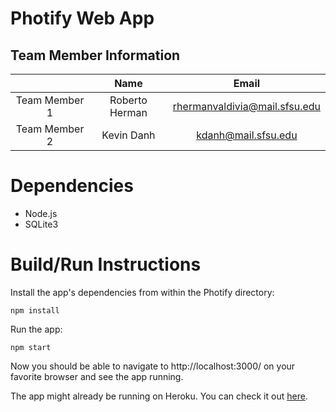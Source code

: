 # Photify Web App

## Team  Member Information

|               | Name          | Email         |
|:-------------:|:-------------:|:-------------:|
| Team Member 1 | Roberto Herman| rhermanvaldivia@mail.sfsu.edu|
| Team Member 2 | Kevin Danh    | kdanh@mail.sfsu.edu          |

# Dependencies

- Node.js
- SQLite3

# Build/Run Instructions

Install the app's dependencies from within the Photify directory:
```
npm install

```

Run the app:
```
npm start
```
Now you should be able to navigate to http://localhost:3000/ on your favorite browser and see the app running.

The app might already be running on Heroku. You can check it out [here](https://photify-webapp.herokuapp.com/ "Photify on Heroku").
